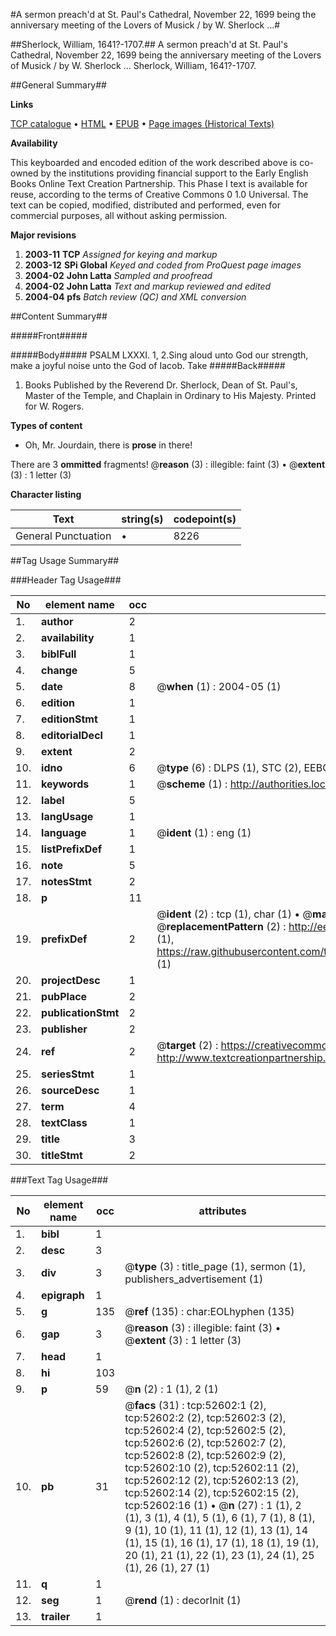 #A sermon preach'd at St. Paul's Cathedral, November 22, 1699 being the anniversary meeting of the Lovers of Musick / by W. Sherlock ...#

##Sherlock, William, 1641?-1707.##
A sermon preach'd at St. Paul's Cathedral, November 22, 1699 being the anniversary meeting of the Lovers of Musick / by W. Sherlock ...
Sherlock, William, 1641?-1707.

##General Summary##

**Links**

[TCP catalogue](http://www.ota.ox.ac.uk/tcp/)  • 
[HTML](http://tei.it.ox.ac.uk/tcp/Texts-HTML/free/A59/A59892.html)  • 
[EPUB](http://tei.it.ox.ac.uk/tcp/Texts-EPUB/free/A59/A59892.epub) • 
[Page images (Historical Texts)](https://data.historicaltexts.jisc.ac.uk/view?pubId=eebo-12019048e&pageId=eebo-12019048e-52602-1)

**Availability**

This keyboarded and encoded edition of the
	       work described above is co-owned by the institutions
	       providing financial support to the Early English Books
	       Online Text Creation Partnership. This Phase I text is
	       available for reuse, according to the terms of Creative
	       Commons 0 1.0 Universal. The text can be copied,
	       modified, distributed and performed, even for
	       commercial purposes, all without asking permission.

**Major revisions**

1. __2003-11__ __TCP__ *Assigned for keying and markup*
1. __2003-12__ __SPi Global__ *Keyed and coded from ProQuest page images*
1. __2004-02__ __John Latta__ *Sampled and proofread*
1. __2004-02__ __John Latta__ *Text and markup reviewed and edited*
1. __2004-04__ __pfs__ *Batch review (QC) and XML conversion*

##Content Summary##

#####Front#####

#####Body#####
PSALM LXXXI. 1, 2.Sing aloud unto God our strength, make a joyful noise unto the God of Iacob. Take 
#####Back#####

1. Books Published by the Reverend Dr. Sherlock, Dean of St. Paul's, Master of the Temple, and Chaplain in Ordinary to His Majesty. Printed for W. Rogers.

**Types of content**

  * Oh, Mr. Jourdain, there is **prose** in there!

There are 3 **ommitted** fragments! 
 @__reason__ (3) : illegible: faint (3)  •  @__extent__ (3) : 1 letter (3)

**Character listing**


|Text|string(s)|codepoint(s)|
|---|---|---|
|General Punctuation|•|8226|

##Tag Usage Summary##

###Header Tag Usage###

|No|element name|occ|attributes|
|---|---|---|---|
|1.|__author__|2||
|2.|__availability__|1||
|3.|__biblFull__|1||
|4.|__change__|5||
|5.|__date__|8| @__when__ (1) : 2004-05 (1)|
|6.|__edition__|1||
|7.|__editionStmt__|1||
|8.|__editorialDecl__|1||
|9.|__extent__|2||
|10.|__idno__|6| @__type__ (6) : DLPS (1), STC (2), EEBO-CITATION (1), OCLC (1), VID (1)|
|11.|__keywords__|1| @__scheme__ (1) : http://authorities.loc.gov/ (1)|
|12.|__label__|5||
|13.|__langUsage__|1||
|14.|__language__|1| @__ident__ (1) : eng (1)|
|15.|__listPrefixDef__|1||
|16.|__note__|5||
|17.|__notesStmt__|2||
|18.|__p__|11||
|19.|__prefixDef__|2| @__ident__ (2) : tcp (1), char (1)  •  @__matchPattern__ (2) : ([0-9\-]+):([0-9IVX]+) (1), (.+) (1)  •  @__replacementPattern__ (2) : http://eebo.chadwyck.com/downloadtiff?vid=$1&page=$2 (1), https://raw.githubusercontent.com/textcreationpartnership/Texts/master/tcpchars.xml#$1 (1)|
|20.|__projectDesc__|1||
|21.|__pubPlace__|2||
|22.|__publicationStmt__|2||
|23.|__publisher__|2||
|24.|__ref__|2| @__target__ (2) : https://creativecommons.org/publicdomain/zero/1.0/ (1), http://www.textcreationpartnership.org/docs/. (1)|
|25.|__seriesStmt__|1||
|26.|__sourceDesc__|1||
|27.|__term__|4||
|28.|__textClass__|1||
|29.|__title__|3||
|30.|__titleStmt__|2||


###Text Tag Usage###

|No|element name|occ|attributes|
|---|---|---|---|
|1.|__bibl__|1||
|2.|__desc__|3||
|3.|__div__|3| @__type__ (3) : title_page (1), sermon (1), publishers_advertisement (1)|
|4.|__epigraph__|1||
|5.|__g__|135| @__ref__ (135) : char:EOLhyphen (135)|
|6.|__gap__|3| @__reason__ (3) : illegible: faint (3)  •  @__extent__ (3) : 1 letter (3)|
|7.|__head__|1||
|8.|__hi__|103||
|9.|__p__|59| @__n__ (2) : 1 (1), 2 (1)|
|10.|__pb__|31| @__facs__ (31) : tcp:52602:1 (2), tcp:52602:2 (2), tcp:52602:3 (2), tcp:52602:4 (2), tcp:52602:5 (2), tcp:52602:6 (2), tcp:52602:7 (2), tcp:52602:8 (2), tcp:52602:9 (2), tcp:52602:10 (2), tcp:52602:11 (2), tcp:52602:12 (2), tcp:52602:13 (2), tcp:52602:14 (2), tcp:52602:15 (2), tcp:52602:16 (1)  •  @__n__ (27) : 1 (1), 2 (1), 3 (1), 4 (1), 5 (1), 6 (1), 7 (1), 8 (1), 9 (1), 10 (1), 11 (1), 12 (1), 13 (1), 14 (1), 15 (1), 16 (1), 17 (1), 18 (1), 19 (1), 20 (1), 21 (1), 22 (1), 23 (1), 24 (1), 25 (1), 26 (1), 27 (1)|
|11.|__q__|1||
|12.|__seg__|1| @__rend__ (1) : decorInit (1)|
|13.|__trailer__|1||
